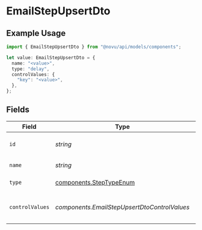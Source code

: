 # EmailStepUpsertDto

## Example Usage

```typescript
import { EmailStepUpsertDto } from "@novu/api/models/components";

let value: EmailStepUpsertDto = {
  name: "<value>",
  type: "delay",
  controlValues: {
    "key": "<value>",
  },
};
```

## Fields

| Field                                                              | Type                                                               | Required                                                           | Description                                                        |
| ------------------------------------------------------------------ | ------------------------------------------------------------------ | ------------------------------------------------------------------ | ------------------------------------------------------------------ |
| `id`                                                               | *string*                                                           | :heavy_minus_sign:                                                 | Unique identifier of the step                                      |
| `name`                                                             | *string*                                                           | :heavy_check_mark:                                                 | Name of the step                                                   |
| `type`                                                             | [components.StepTypeEnum](../../models/components/steptypeenum.md) | :heavy_check_mark:                                                 | Type of the step                                                   |
| `controlValues`                                                    | *components.EmailStepUpsertDtoControlValues*                       | :heavy_minus_sign:                                                 | Control values for the Email step.                                 |